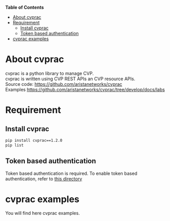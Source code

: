 **Table of Contents**

- [About cvprac](#about-cvprac)
- [Requirement](#requirement)
  - [Install cvprac](#install-cvprac)
  - [Token based authentication](#token-based-authentication)
- [cvprac examples](#cvprac-examples)

# About cvprac

cvprac is a python library to manage CVP.  
cvprac is written using CVP REST APIs an CVP resource APIs.  
Source code: https://github.com/aristanetworks/cvprac  
Examples https://github.com/aristanetworks/cvprac/tree/develop/docs/labs

# Requirement

## Install cvprac

```bash
pip install cvprac==1.2.0
pip list
```

## Token based authentication

Token based authentication is required. To enable token based authentication, refer to [this directory](../Token%20based%20authentication)

# cvprac examples

You will find here cvprac examples.
